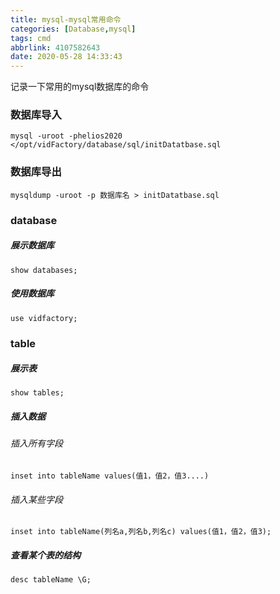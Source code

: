 ```yaml
---
title: mysql-mysql常用命令
categories: [Database,mysql]
tags: cmd
abbrlink: 4107582643
date: 2020-05-28 14:33:43
---
```


记录一下常用的mysql数据库的命令

### 数据库导入

~~~
mysql -uroot -phelios2020 </opt/vidFactory/database/sql/initDatatbase.sql
~~~

### 数据库导出

~~~
mysqldump -uroot -p 数据库名 > initDatatbase.sql
~~~

### database

##### 展示数据库

~~~
show databases;
~~~

##### 使用数据库

~~~
use vidfactory;
~~~

### table

##### 展示表

~~~
show tables;
~~~

##### 插入数据

###### 插入所有字段

~~~
inset into tableName values(值1，值2，值3....)
~~~

###### 插入某些字段

~~~
inset into tableName(列名a,列名b,列名c) values(值1，值2，值3);
~~~

##### 查看某个表的结构

~~~
desc tableName \G;
~~~

